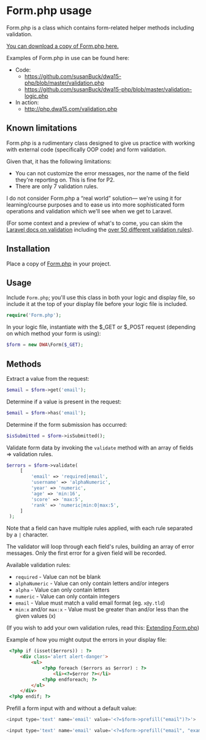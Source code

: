 # Form.php usage
Form.php is a class which contains form-related helper methods including validation.

[You can download a copy of Form.php here.](https://github.com/susanBuck/dwa15-php/blob/master/includes/Form.php)

Examples of Form.php in use can be found here:
+ Code:
    + <https://github.com/susanBuck/dwa15-php/blob/master/validation.php>
    + <https://github.com/susanBuck/dwa15-php/blob/master/validation-logic.php>
+ In action: 
    + <http://php.dwa15.com/validation.php>


## Known limitations
Form.php is a rudimentary class designed to give us practice with working with external code (specifically OOP code) and form validation.

Given that, it has the following limitations:
+ You can not customize the error messages, nor the name of the field they're reporting on. This is fine for P2.
+ There are only 7 validation rules.

I do not consider Form.php a &ldquo;real world&rdquo; solution&mdash; we're using it for learning/course purposes and to ease us into more sophisticated form operations and validation which we'll see when we get to Laravel. 

(For some context and a preview of what's to come, you can skim the [Laravel docs on validation](https://laravel.com/docs/5.6/validation#available-validation-rules) including the [over 50 different validation rules](https://laravel.com/docs/5.6/validation#available-validation-rules)).


## Installation
Place a copy of [Form.php](https://github.com/susanBuck/dwa15-php/blob/master/includes/Form.php) in your project.


## Usage 
Include `Form.php`; you'll use this class in both your logic and display file, so include it at the top of your display file before your logic file is included.

```php
require('Form.php');
```

In your logic file, instantiate with the $_GET or $_POST request (depending on which method your form is using):
```php
$form = new DWA\Form($_GET);
``` 

## Methods
Extract a value from the request:
```php
$email = $form->get('email');
```

Determine if a value is present in the request:
```php
$email = $form->has('email');
```

Determine if the form submission has occurred:
```php
$isSubmitted = $form->isSubmitted();
```

Validate form data by invoking the `validate` method with an array of fields => validation rules.

```php
$errors = $form->validate(
     [
         'email' => 'required|email',
         'username' => 'alphaNumeric',
         'year' => 'numeric',
         'age' => 'min:16',
         'score' => 'max:5',
         'rank' => 'numeric|min:0|max:5',
     ]
 );
```

Note that a field can have multiple rules applied, with each rule separated by a `|` character.

The validator will loop through each field's rules, building an array of error messages. Only the first error for a given field will be recorded.

Available validation rules:

+ `required` - Value can not be blank
+ `alphaNumeric` - Value can only contain letters and/or integers
+ `alpha` - Value can only contain letters
+ `numeric` - Value can only contain integers
+ `email` - Value must match a valid email format (eg. `x@y.tld`)
+ `min:x` and/or `max:x` - Value must be greater than and/or less than the given values (x)

(If you wish to add your own validation rules, read this: [Extending Form.php](/php/form.php-extending.md))
 
Example of how you might output the errors in your display file:

```html 
 <?php if (isset($errors)) : ?>
     <div class='alert alert-danger'>
         <ul>
             <?php foreach ($errors as $error) : ?>
                 <li><?=$error ?></li>
             <?php endforeach; ?>
         </ul>
     </div>
 <?php endif; ?>
```


Prefill a form input with and without a default value:
```php
<input type='text' name='email' value='<?=$form->prefill("email")?>'>

<input type='text' name='email' value='<?=$form->prefill("email", "example@gmail.com")?>'>
```